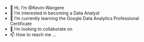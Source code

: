 - 👋 Hi, I’m @Kevin-Wangere
- 👀 I’m interested in becoming a Data Analyst
- 🌱 I’m currently learning the Google Data Analytics Professional Certificate
- 💞️ I’m looking to collaborate on 
- 📫 How to reach me ...

<!---
Kevin-Wangere/Kevin-Wangere is a ✨ special ✨ repository because its `README.md` (this file) appears on your GitHub profile.
You can click the Preview link to take a look at your changes.
--->
